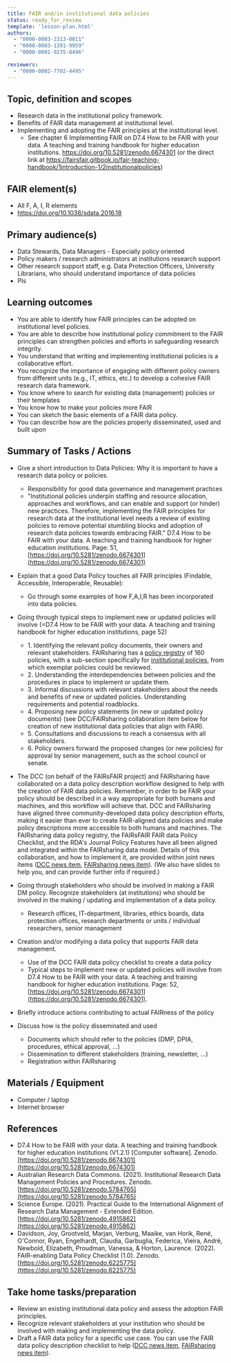 ```yaml
---
title: FAIR and/in institutional data policies
status: ready_for_review
template: 'lesson-plan.html'
authors:
  - "0000-0003-2313-0011"
  - "0000-0003-1391-9959"
  - "0000-0001-9235-8496"

reviewers:
  - "0000-0002-7702-4495"
--- 
```


## Topic, definition and scopes
* Research data in the institutional policy framework.
* Benefits of FAIR data management at institutional level.
* Implementing and adopting the FAIR principles at the institutional level.
    * See chapter 6 Implementing FAIR on D7.4 How to be FAIR with your data. A teaching and training handbook for higher education institutions. https://doi.org/10.5281/zenodo.6674301 (or the direct link at https://fairsfair.gitbook.io/fair-teaching-handbook/1introduction-1/2institutionalpolicies)  



## FAIR element(s)
* All F, A, I, R elements
* https://doi.org/10.1038/sdata.2016.18 



## Primary audience(s)
* Data Stewards, Data Managers - Especially policy oriented
* Policy makers / research administrators at institutions research support
* Other research support staff, e.g. Data Protection Officers, University Librarians, who should understand importance of data policies
* PIs



## Learning outcomes
* You are able to identify how FAIR principles can be adopted on institutional level policies.
* You are able to describe how institutional policy commitment to the FAIR principles can strengthen policies and efforts in safeguarding research integrity.
* You understand that writing and implementing institutional policies is a collaborative effort. 
* You recognize the importance of engaging with different policy owners from different units (e.g., IT, ethics, etc.) to develop a cohesive FAIR research data framework.
* You know where to search for existing data (management) policies or their templates 
* You know how to make your policies more FAIR
* You can sketch the basic elements of a FAIR data policy.
* You can describe how are the policies properly disseminated, used and built upon



## Summary of Tasks / Actions
* Give a short introduction to Data Policies: Why it is important to have a research data policy or policies.
    * Responsibility for good data governance and management practices
    * "Institutional policies underpin staffing and resource allocation, approaches and workflows, and can enable and support (or hinder) new practices. Therefore, implementing the FAIR principles for research data at the institutional level needs a review of existing policies to remove potential stumbling blocks and adoption of research data policies towards embracing FAIR." D7.4 How to be FAIR with your data. A teaching and training handbook for higher education institutions. Page: 51, [https://doi.org/10.5281/zenodo.6674301](https://doi.org/10.5281/zenodo.6674301)
* Explain that a good Data Policy touches all FAIR principles (Findable, Accessible, Interoperable, Reusable):
    * Go through some examples of how F,A,I,R has been incorporated into data policies.

* Going through typical steps to implement new or updated policies will involve (=D7.4 How to be FAIR with your data. A teaching and training handbook for higher education institutions, page 52)
    * 1\.  Identifying the relevant policy documents, their owners and relevant stakeholders. FAIRsharing has a [policy registry](https://fairsharing.org/policies) of 160 policies, with a sub-section specifically for [institutional policies](https://fairsharing.org/search?fairsharingRegistry=Policy&recordType=institution&page=1), from which exemplar policies could be reviewed.
    * 2\.  Understanding the interdependencies between policies and the procedures in place to implement or update them.
    * 3\.  Informal discussions with relevant stakeholders about the needs and benefits of new or updated policies. Understanding requirements and potential roadblocks.
    * 4\.  Proposing new policy statements (in new or updated policy documents) (see DCC/FAIRsharing collaboration item below for creation of new institutional data policies that align with FAIR).
    * 5\.  Consultations and discussions to reach a consensus with all stakeholders.
    * 6\.  Policy owners forward the proposed changes (or new policies) for approval by senior management, such as the school council or senate.
* The DCC (on behalf of the FAIRsFAIR project) and FAIRsharing have collaborated on a data policy description workflow designed to help with the creation of FAIR data policies. Remember, in order to be FAIR your policy should be described in a way appropriate for both humans and machines, and this workflow will achieve that. DCC and FAIRsharing have aligned three community-developed data policy description efforts, making it easier than ever to create FAIR-aligned data policies and make policy descriptions more accessible to both humans and machines. The FAIRsharing data policy registry, the FAIRsFAIR FAIR data Policy Checklist, and the RDA's Journal Policy Features have all been aligned and integrated within the FAIRsharing data model. Details of this collaboration, and how to implement it, are provided within joint news items ([DCC news item](https://dcc.ac.uk/blog/fairsharing-and-dcc-collaborate-align-policy-metadata), [FAIRsharing news item](https://blog.fairsharing.org/?p=451)). (We also have slides to help you, and can provide further info if required.)
* Going through stakeholders who should be involved in making a FAIR DM policy. Recognize stakeholders (at institutions) who should be involved in the making / updating and implementation of a data policy.
    * Research offices, IT-department, libraries, ethics boards, data protection offices, research departments or units / individual researchers, senior management
* Creation and/or modifying a data policy that supports FAIR data management.
    * Use of the DCC FAIR data policy checklist to create a data policy
    * Typical steps to implement new or updated policies will involve from D7.4 How to be FAIR with your data. A teaching and training handbook for higher education institutions. Page: 52, [https://doi.org/10.5281/zenodo.6674301](https://doi.org/10.5281/zenodo.6674301).
* Briefly introduce actions contributing to actual FAIRness of the policy
* Discuss how is the policy disseminated and used
    * Documents which should refer to the policies (DMP, DPIA, procedures, ethical approval, ...)
    * Dissemination to different stakeholders (training, newsletter, ...)
    * Registration within FAIRsharing



## Materials / Equipment
* Computer / laptop
* Internet browser



## References
* D7.4 How to be FAIR with your data. A teaching and training handbook for higher education institutions (V1.2.1) \[Computer software\]. Zenodo. [https://doi.org/10.5281/zenodo.6674301](https://doi.org/10.5281/zenodo.6674301)
* Australian Research Data Commons. (2021). Institutional Research Data Management Policies and Procedures. Zenodo. [https://doi.org/10.5281/zenodo.5784765](https://doi.org/10.5281/zenodo.5784765)
* Science Europe. (2021). Practical Guide to the International Alignment of Research Data Management - Extended Edition. [https://doi.org/10.5281/zenodo.4915862](https://doi.org/10.5281/zenodo.4915862)
* Davidson, Joy, Grootveld, Marjan, Verburg, Maaike, van Horik, René, O'Connor, Ryan, Engelhardt, Claudia, Garbuglia, Federica, Vieira, André, Newbold, Elizabeth, Proudman, Vanessa, & Horton, Laurence. (2022). FAIR-enabling Data Policy Checklist (1.0). Zenodo. [https://doi.org/10.5281/zenodo.6225775](https://doi.org/10.5281/zenodo.6225775)  

 

## Take home tasks/preparation
* Review an existing institutional data policy and assess the adoption FAIR principles.
* Recognize relevant stakeholders at your institution who should be involved with making and implementing the data policy.
* Draft a FAIR data policy for a specific use case. You can use the FAIR data policy description checklist to help ([DCC news item](https://dcc.ac.uk/blog/fairsharing-and-dcc-collaborate-align-policy-metadata), [FAIRsharing news item](https://blog.fairsharing.org/?p=451)).
